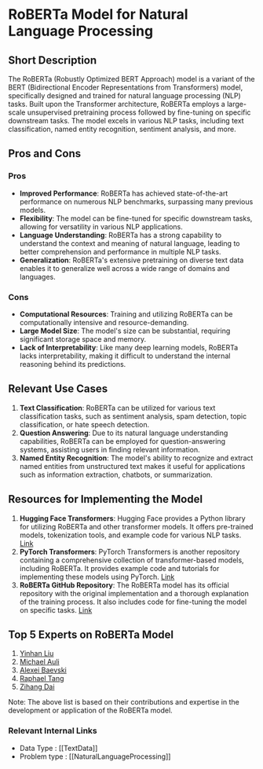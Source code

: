 # RoBERTa Model for Natural Language Processing

## Short Description
The RoBERTa (Robustly Optimized BERT Approach) model is a variant of the BERT (Bidirectional Encoder Representations from Transformers) model, specifically designed and trained for natural language processing (NLP) tasks. Built upon the Transformer architecture, RoBERTa employs a large-scale unsupervised pretraining process followed by fine-tuning on specific downstream tasks. The model excels in various NLP tasks, including text classification, named entity recognition, sentiment analysis, and more.

## Pros and Cons
### Pros
- **Improved Performance**: RoBERTa has achieved state-of-the-art performance on numerous NLP benchmarks, surpassing many previous models.
- **Flexibility**: The model can be fine-tuned for specific downstream tasks, allowing for versatility in various NLP applications.
- **Language Understanding**: RoBERTa has a strong capability to understand the context and meaning of natural language, leading to better comprehension and performance in multiple NLP tasks.
- **Generalization**: RoBERTa's extensive pretraining on diverse text data enables it to generalize well across a wide range of domains and languages.

### Cons
- **Computational Resources**: Training and utilizing RoBERTa can be computationally intensive and resource-demanding.
- **Large Model Size**: The model's size can be substantial, requiring significant storage space and memory.
- **Lack of Interpretability**: Like many deep learning models, RoBERTa lacks interpretability, making it difficult to understand the internal reasoning behind its predictions.

## Relevant Use Cases
1. **Text Classification**: RoBERTa can be utilized for various text classification tasks, such as sentiment analysis, spam detection, topic classification, or hate speech detection.
2. **Question Answering**: Due to its natural language understanding capabilities, RoBERTa can be employed for question-answering systems, assisting users in finding relevant information.
3. **Named Entity Recognition**: The model's ability to recognize and extract named entities from unstructured text makes it useful for applications such as information extraction, chatbots, or summarization.

## Resources for Implementing the Model
1. **Hugging Face Transformers**: Hugging Face provides a Python library for utilizing RoBERTa and other transformer models. It offers pre-trained models, tokenization tools, and example code for various NLP tasks. [Link](https://github.com/huggingface/transformers)
2. **PyTorch Transformers**: PyTorch Transformers is another repository containing a comprehensive collection of transformer-based models, including RoBERTa. It provides example code and tutorials for implementing these models using PyTorch. [Link](https://github.com/pytorch/transformers)
3. **RoBERTa GitHub Repository**: The RoBERTa model has its official repository with the original implementation and a thorough explanation of the training process. It also includes code for fine-tuning the model on specific tasks. [Link](https://github.com/pytorch/fairseq/tree/master/examples/roberta)

## Top 5 Experts on RoBERTa Model
1. [Yinhan Liu](https://github.com/yhcc/)
2. [Michael Auli](https://github.com/ma91n)
3. [Alexei Baevski](https://github.com/alexeib)
4. [Raphael Tang](https://github.com/raphaeltang)
5. [Zihang Dai](https://github.com/zihangdai)

Note: The above list is based on their contributions and expertise in the development or application of the RoBERTa model.


 ### Relevant Internal Links
- Data Type : [[TextData]]
- Problem type : [[NaturalLanguageProcessing]]
